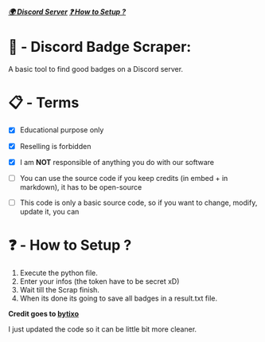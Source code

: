 ##### [🌍 Discord Server](https://discord.gg/rNbcUvV7) [❓ How to Setup ?]()

# 🔎 - Discord Badge Scraper:
A basic tool to find good badges on a Discord server.

# 📋 - Terms
- [x] Educational purpose only
- [x] Reselling is forbidden
- [x] I am **NOT** responsible of anything you do with our software
- [ ] You can use the source code if you keep credits (in embed + in markdown), it has to be open-source
- [ ] This code is only a basic source code, so if you want to change, modify, update it, you can


# ❓ - How to Setup ?
1. Execute the python file.
2. Enter your infos (the token have to be secret xD)
3. Wait till the Scrap finish.
4. When its done its going to save all badges in a result.txt file.


**Credit goes to [bytixo](https://github.com/bytixo/BadgeScraper)**

I just updated the code so it can be little bit more cleaner.
